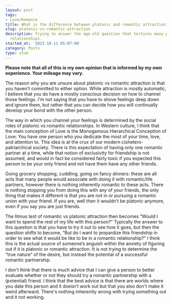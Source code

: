 ```yaml
---
layout: post
tags:
- Love/Romance
title: What is the difference between platonic and romantic attraction?
slug: platonic-vs-romantic-attraction
description: Trying to answer the age-old question that tortures many people in their
  relationships.
started_at: '2023-10-11 05:07:00'
category: Posts
type: stub
---
```


**Please note that all of this is my own opinion that is informed by my own experience. Your mileage may vary.**

The reason why you are unsure about platonic vs romantic attraction is that you haven't committed to either option. While attraction is mostly automatic, I believe that you do have a mostly conscious decision on how to channel those feelings. I'm not saying that you have to shove feelings deep down and ignore them, but rather that you can decide how you will continually develop your bond with the other person.

The way in which you channel your feelings is determined by the social roles of platonic vs romantic relationships. In Western culture, I think that the main conception of Love is the Monogamous Hierarchical Conception of Love: You have one person who you dedicate the most of your time, love, and attention to. This idea is at the crux of our modern cishetero-patriarchical society. There is this expectation of having only one romantic partner at a time, while that notion of exclusivity for friendship is not assumed, and would in fact be considered fairly toxic if you expected this person to be your only friend and not have them have any other friends.

Going grocery shopping, cuddling, going on fancy dinners: these are all acts that many people would associate with doing it with romantic/life partners, however there is nothing inherently romantic to these acts. There is nothing stopping you from doing this with any of your friends, the only thing that makes it different is that you are not in or pursuing a romantic union with your friend. If you are, well then it wouldn’t be platonic anymore, even if you say you are just friends.

The litmus test of romantic vs platonic attraction then becomes “Would I want to spend the rest of my life with this person?” Typically the answer to this question is that you have to try it out to see how it goes, but then the question shifts to become, “But do I want to jeopardize this friendship in order to see what it would be like to be in a romantic relationship?” I think this is the actual source of someone’s anguish within the anxiety of figuring out if it is platonic or romantic attraction. It is not trying to determine the “true nature” of the desire, but instead the potential of a successful romantic partnership.

I don't think that there is much advice that I can give a person to better evaluate whether or not they should try a romantic partnership with a (potential) friend. I think that the best advice is that there are worlds where you date this person and it doesn't work out but that you also don't make it weird afterward. There's nothing inherently wrong with trying something out and it not working.